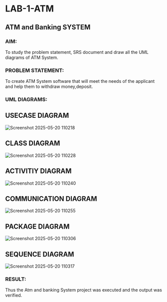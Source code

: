 # LAB-1-ATM
## ATM and Banking SYSTEM
### AIM: 
To study the problem statement, SRS document and draw all the UML diagrams of ATM
System.
### PROBLEM STATEMENT:
To create ATM System software that will meet the needs of the applicant and help them
to withdraw money,deposit.
### UML DIAGRAMS:

## USECASE DIAGRAM
![Screenshot 2025-05-20 110218](https://github.com/user-attachments/assets/ab9f76df-9553-463a-8ab9-12e9917d8662)

## CLASS DIAGRAM
![Screenshot 2025-05-20 110228](https://github.com/user-attachments/assets/af68ad7e-3544-4554-9877-ccd0b754dcb2)

## ACTIVITIY DIAGRAM
![Screenshot 2025-05-20 110240](https://github.com/user-attachments/assets/a371f3cc-94b9-42cb-aef8-085e1b84bff0)

## COMMUNICATION DIAGRAM
![Screenshot 2025-05-20 110255](https://github.com/user-attachments/assets/d6ed9b1d-46a8-4296-9b08-94e2c93876d3)

## PACKAGE DIAGRAM
![Screenshot 2025-05-20 110306](https://github.com/user-attachments/assets/a112208b-309d-4504-ab52-19ab53a98fe4)

## SEQUENCE DIAGRAM
![Screenshot 2025-05-20 110317](https://github.com/user-attachments/assets/2d02f2fa-510b-4a63-a5c9-7158dd53d2d1)



### RESULT: 
Thus the Atm and banking System project was executed and the output was verified.

